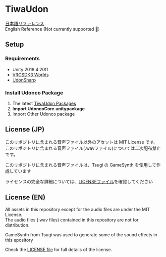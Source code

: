 # TiwaUdon

[日本語リファレンス](https://hackmd.io/@vwcc/SJYNiHR2O)  
English Reference (Not currently supported 🙇)

## Setup

### Requirements

- Unity 2018.4.20f1
- [VRCSDK3 Worlds](https://vrchat.com/home/download)
- [UdonSharp](https://github.com/Merlin-san/UdonSharp/releases/latest)

### Install Udonco Package

1. The latest [TiwaUdon Packages](https://github.com/tiwa0510/TiwaUdon/releases/)
2. **Import UdoncoCore.unitypackage**
3. Import Other Udonco package

## License (JP)

このリポジトリに含まれる音声ファイル以外のアセットは MIT License です。  
このリポジトリに含まれる音声ファイル(.wavファイル)については二次配布禁止です。

このリポジトリに含まれる音声ファイルは、Tsugi の GameSynth を使用して作成しています

ライセンスの完全な詳細については、[LICENSEファイル](https://github.com/tiwa0510/TiwaUdon/blob/main/LICENSE)を確認してください

## License (EN)

All assets in this repository except for the audio files are under the MIT License.  
The audio files (.wav files) contained in this repository are not for distribution.

GameSynth from Tsugi was used to generate some of the sound effects in this epository

Check the [LICENSE file](https://github.com/tiwa0510/TiwaUdon/blob/main/LICENSE) for full details of the license.
